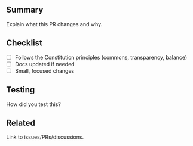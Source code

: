 ﻿## Summary
Explain what this PR changes and why.

## Checklist
- [ ] Follows the Constitution principles (commons, transparency, balance)
- [ ] Docs updated if needed
- [ ] Small, focused changes

## Testing
How did you test this?

## Related
Link to issues/PRs/discussions.
